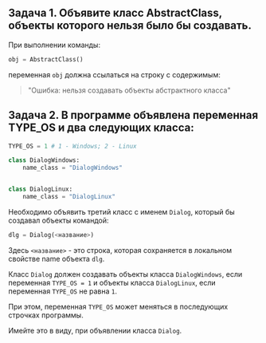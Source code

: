 ## Задача 1. Объявите класс AbstractClass, объекты которого нельзя было бы создавать. 

При выполнении команды:

```python
obj = AbstractClass()
```
переменная `obj` должна ссылаться на строку с содержимым:

> "Ошибка: нельзя создавать объекты абстрактного класса"


## Задача 2. В программе объявлена переменная TYPE_OS и два следующих класса:

```python
TYPE_OS = 1 # 1 - Windows; 2 - Linux

class DialogWindows:
    name_class = "DialogWindows"


class DialogLinux:
    name_class = "DialogLinux"

```

Необходимо объявить третий класс с именем `Dialog`, который бы создавал объекты командой:

```python
dlg = Dialog(<название>)
```

Здесь `<название>` - это строка, которая сохраняется в локальном свойстве name объекта `dlg`.

Класс `Dialog` должен создавать объекты класса `DialogWindows`, если переменная `TYPE_OS = 1` и объекты класса `DialogLinux`, если переменная `TYPE_OS` не равна `1`. 

При этом, переменная `TYPE_OS` может меняться в последующих строчках программы.

Имейте это в виду, при объявлении класса `Dialog`.






